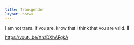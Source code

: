 ```yaml
---
title: Transgender
layout: notes
---
```


I am not trans, if you are, know that I think that you are valid. 💖

https://youtu.be/Xn2DXhARgkA
